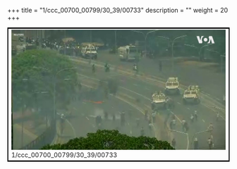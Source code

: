 +++
title = "1/ccc_00700_00799/30_39/00733"
description = ""
weight = 20
+++

<table style="border:2px solid black;max-width:800px;max-height:800px;" 
><tr><td>
<img class="center-fit-jpg"
src="/jpg_/aaa_20190430_NxaOmWaI8sI_00732.jpg">
1/ccc_00700_00799/30_39/00733
</img></td></tr></table>
